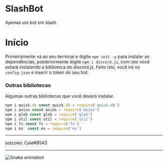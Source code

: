 # SlashBot
Apenas um bot em slash.

# Início
Primeiramente vá ao seu terminal e digite `npm init -y` para instalar as dependências, posteriormente digite `npm i discord.js`, com isto você estará instalando a biblioteca do discord.js. Feito isto, você irá no `config.json` e inserir o token do seu bot.

### Outras bibliotecas
Algumas outras bibliotecas que você deverá instalar.
```js
npm i quick.db const quick.db = require('quick.db')
npm i axios const axios = require('axios') 
npm i glob const glob = require('glob')
npm i util const util = require('util')
npm i fs const fs = require('fs')
npm i ms  const ms = require('ms')
```

<hr>

ᴅɪsᴄᴏʀᴅ: Caiø#8543

<hr>

  ![Snake animation](https://raw.githubusercontent.com/zSpl1nterUS/zSpl1nterUS/523263f391533bfe4bca34c752e5d17438faa923/github-contribution-grid-snake.svg)
